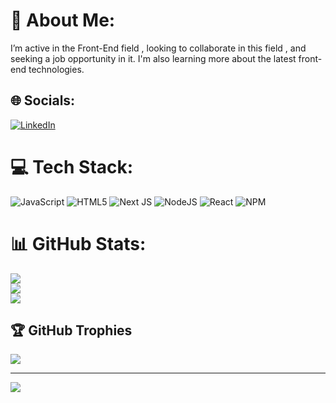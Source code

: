 # 💫 About Me:
I’m active in the Front-End field , looking to collaborate in this field , and seeking a job opportunity in it. I'm also learning more about the latest front-end technologies.


## 🌐 Socials:
[![LinkedIn](https://img.shields.io/badge/LinkedIn-%230077B5.svg?logo=linkedin&logoColor=white)](https://linkedin.com/in/https://www.linkedin.com/in/sevda-mehdizadeh-89a2572bb/) 

# 💻 Tech Stack:
![JavaScript](https://img.shields.io/badge/javascript-%23323330.svg?style=for-the-badge&logo=javascript&logoColor=%23F7DF1E) ![HTML5](https://img.shields.io/badge/html5-%23E34F26.svg?style=for-the-badge&logo=html5&logoColor=white) ![Next JS](https://img.shields.io/badge/Next-black?style=for-the-badge&logo=next.js&logoColor=white) ![NodeJS](https://img.shields.io/badge/node.js-6DA55F?style=for-the-badge&logo=node.js&logoColor=white) ![React](https://img.shields.io/badge/react-%2320232a.svg?style=for-the-badge&logo=react&logoColor=%2361DAFB) ![NPM](https://img.shields.io/badge/NPM-%23CB3837.svg?style=for-the-badge&logo=npm&logoColor=white)
# 📊 GitHub Stats:
![](https://github-readme-stats.vercel.app/api?username=SMJVIKING.ir&theme=dark&hide_border=false&include_all_commits=false&count_private=false)<br/>
![](https://github-readme-streak-stats.herokuapp.com/?user=SMJVIKING.ir&theme=dark&hide_border=false)<br/>
![](https://github-readme-stats.vercel.app/api/top-langs/?username=SMJVIKING.ir&theme=dark&hide_border=false&include_all_commits=false&count_private=false&layout=compact)

## 🏆 GitHub Trophies
![](https://github-profile-trophy.vercel.app/?username=SMJVIKING.ir&theme=radical&no-frame=false&no-bg=false&margin-w=4)

---
[![](https://visitcount.itsvg.in/api?id=SMJVIKING.ir&icon=0&color=0)](https://visitcount.itsvg.in)

<!-- Proudly created with GPRM ( https://gprm.itsvg.in ) -->
